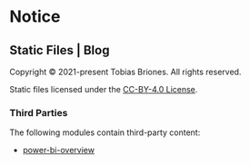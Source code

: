 # Notice

## Static Files | Blog

Copyright © 2021-present Tobias Briones. All rights reserved.

Static files licensed under the [CC-BY-4.0 License](LICENSE-CC).

### Third Parties

The following modules contain third-party content:

- [power-bi-overview](ds/ddo-and-power-bi-overview/images/notice.md)
